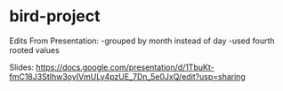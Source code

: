 # bird-project

Edits From Presentation:
-grouped by month instead of day
-used fourth rooted values


Slides: https://docs.google.com/presentation/d/1TbuKt-fmC18J3StIhw3oyIVmULy4pzUE_7Dn_5e0JxQ/edit?usp=sharing
